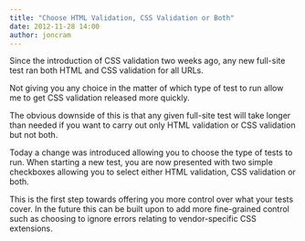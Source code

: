 ```yaml
---
title: "Choose HTML Validation, CSS Validation or Both"
date: 2012-11-28 14:00
author: joncram
---
```


Since the introduction of CSS validation two weeks ago, any new full-site
test ran both HTML and CSS validation for all URLs.

Not giving you any choice in the matter of which type of test to run
allow me to get CSS validation released more quickly.

The obvious downside of this is that any given full-site test will take
longer than needed if you want to carry out only HTML validation or CSS validation
but not both.

Today a change was introduced allowing you to choose the type of tests to run.
When starting a new test, you are now presented with two simple checkboxes
allowing you to select either HTML validation, CSS validation or both.

This is the first step towards offering you more control over what your
tests cover. In the future this can be built upon to add more fine-grained
control such as choosing to ignore errors relating to vendor-specific CSS
extensions.
